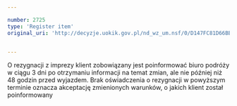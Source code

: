 ```yaml
---

number: 2725
type: 'Register item'
original_uri: 'http://decyzje.uokik.gov.pl/nd_wz_um.nsf/0/D147FC81D66BB2F8C1257974003D22D8?OpenDocument'


---
```


O rezygnacji z imprezy klient zobowiązany jest poinformować biuro podróży w ciągu 3 dni po otrzymaniu informacji na temat zmian, ale nie później niż 48 godzin przed wyjazdem. Brak oświadczenia o rezygnacji w powyższym terminie oznacza akceptację zmienionych warunków, o jakich klient został poinformowany
